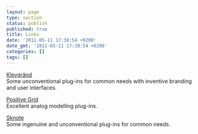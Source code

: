 ```yaml
---
layout: page
type: section
status: publish
published: true
title: Links
date: '2011-05-11 17:38:54 +0200'
date_gmt: '2011-05-11 17:38:54 +0200'
categories: []
tags: []
---
```


[Klevgränd](https://klevgrand.se/products/)<br />
Some unconventional plug-ins for common needs with inventive branding and user interfaces.

[Positive Grid](https://www.positivegrid.com/)<br />
Excellent analog modelling plug-ins.

[Sknote](http://www.sknoteaudio.com/wp/index.php/software-products/)<br />
Some ingenuine and unconventional plug-ins for common needs.
